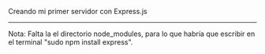 Creando mi primer servidor con Express.js

---
Nota: Falta la el directorio node_modules, para lo que habría que escribir en el terminal "sudo npm install express".
